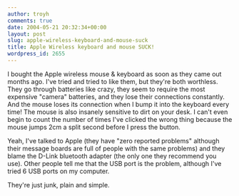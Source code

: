 ```yaml
---
author: troyh
comments: true
date: 2004-05-21 20:32:34+00:00
layout: post
slug: apple-wireless-keyboard-and-mouse-suck
title: Apple Wireless keyboard and mouse SUCK!
wordpress_id: 2655
---
```


I bought the Apple wireless mouse & keyboard as soon as they came out months ago. I've tried and tried to like them, but they're both worthless. They go through batteries like crazy, they seem to require the most expensive "camera" batteries, and they lose their connections constantly. And the mouse loses its connection when I bump it into the keyboard every time! The mouse is also insanely sensitive to dirt on your desk. I can't even begin to count the number of times I've clicked the wrong thing because the mouse jumps 2cm a split second before I press the button.

Yeah, I've talked to Apple (they have "zero reported problems" although their message boards are full of people with the same problems) and they blame the D-Link bluetooth adapter (the only one they recommend you use). Other people tell me that the USB port is the problem, although I've tried 6 USB ports on my computer.

They're just junk, plain and simple.
